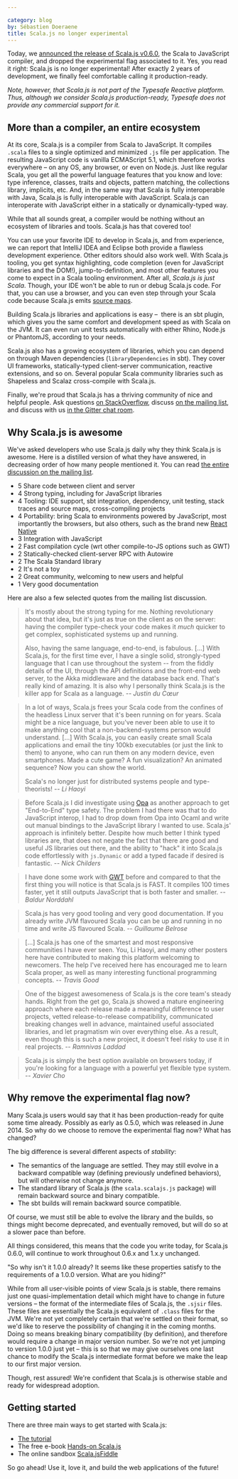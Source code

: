 ```yaml
---

category: blog
by: Sébastien Doeraene
title: Scala.js no longer experimental
---
```


Today, we [announced the release of Scala.js v0.6.0](http://www.scala-js.org/news/2015/02/05/announcing-scalajs-0.6.0/), the Scala to JavaScript compiler, and dropped the experimental flag associated to it.
Yes, you read it right: Scala.js is no longer experimental!
After exactly 2 years of development, we finally feel comfortable calling it production-ready.

_Note, however, that Scala.js is not part of the Typesafe Reactive platform.
Thus, although we consider Scala.js production-ready, Typesafe does not provide any commercial support for it._

## More than a compiler, an entire ecosystem

At its core, Scala.js is a compiler from Scala to JavaScript.
It compiles `.scala` files to a single optimized and minimized `.js` file per application.
The resulting JavaScript code is vanilla ECMAScript 5.1, which therefore works everywhere – on any OS, any browser, or even on Node.js.
Just like regular Scala, you get all the powerful language features that you know and love: type inference, classes, traits and objects, pattern matching, the collections library, implicits, etc.
And, in the same way that Scala is fully interoperable with Java, Scala.js is fully interoperable with JavaScript. Scala.js can interoperate with JavaScript either in a statically or dynamically-typed way.

While that all sounds great, a compiler would be nothing without an ecosystem of libraries and tools. Scala.js has that covered too!

You can use your favorite IDE to develop in Scala.js, and from experience, we can report that IntelliJ IDEA and Eclipse both provide a flawless development experience. Other editors should also work well.
With Scala.js tooling, you get syntax highlighting, code completion (even for JavaScript libraries and the DOM!), jump-to-definition, and most other features you come to expect in a Scala tooling environment.
After all, *Scala.js is just Scala*.
Though, your IDE won't be able to run or debug Scala.js code. For that, you can use a browser, and you can even step through your Scala code because Scala.js emits [source maps](http://www.html5rocks.com/en/tutorials/developertools/sourcemaps/).

Building Scala.js libraries and applications is easy –  there is an sbt plugin, which gives you the same comfort and development speed as with Scala on the JVM.
It can even run unit tests automatically with either Rhino, Node.js or PhantomJS, according to your needs.

Scala.js also has a growing ecosystem of libraries, which you can depend on through Maven dependencies (`libraryDependencies` in sbt).
They cover UI frameworks, statically-typed client-server communication, reactive extensions, and so on.
Several popular Scala community libraries such as Shapeless and Scalaz cross-compile with Scala.js.

Finally, we're proud that Scala.js has a thriving community of nice and helpful people.
Ask questions [on StackOverflow](http://stackoverflow.com/questions/tagged/scala.js), discuss [on the mailing list](https://groups.google.com/forum/#!forum/scala-js), and discuss with us [in the Gitter chat room](https://gitter.im/scala-js/scala-js).

## Why Scala.js is awesome

We've asked developers who use Scala.js daily why they think Scala.js is awesome.
Here is a distilled version of what they have answered, in decreasing order of how many people mentioned it.
You can read [the entire discussion on the mailing list](https://groups.google.com/forum/#!topic/scala-js/_1Sfb5Nj08w).

* 5 Share code between client and server
* 4 Strong typing, including for JavaScript libraries
* 4 Tooling: IDE support, sbt integration, dependency, unit testing, stack traces and source maps, cross-compiling projects
* 4 Portability: bring Scala to environments powered by JavaScript, most importantly the browsers, but also others, such as the brand new [React Native](https://www.youtube.com/watch?v=KVZ-P-ZI6W4)
* 3 Integration with JavaScript
* 2 Fast compilation cycle (wrt other compile-to-JS options such as GWT)
* 2 Statically-checked client-server RPC with Autowire
* 2 The Scala Standard library
* 2 It's not a toy
* 2 Great community, welcoming to new users and helpful
* 1 Very good documentation

Here are also a few selected quotes from the mailing list discussion.

> It's mostly about the strong typing for me.
> Nothing revolutionary about that idea, but it's just as true on the client as on the server:
> having the compiler type-check your code makes it *much* quicker to get complex, sophisticated systems up and running.
>
> Also, having the same language, end-to-end, is fabulous.
> \[...\]
> With Scala.js, for the first time ever, I have a single solid, strongly-typed language that I can use throughout the system -- from the fiddly details of the UI, through the API definitions and the front-end web server, to the Akka middleware and the database back end.
> That's really kind of amazing.
> It is also why I personally think Scala.js is the killer app for Scala as a language.
> -- <cite>Justin du Cœur</cite>

<p></p>

> In a lot of ways, Scala.js frees your Scala code from the confines of the headless Linux server that it's been running on for years.
> Scala might be a nice language, but you've never been able to use it to make anything cool that a non-backend-systems person would understand.
> \[...\]
> With Scala.js, you can easily create small Scala applications and email the tiny 100kb executables (or just the link to them) to anyone, who can run them on any modern device, even smartphones.
> Made a cute game? A fun visualization? An animated sequence? Now you can show the world.
>
> Scala's no longer just for distributed systems people and type-theorists!
> -- <cite>Li Haoyi</cite>

<p></p>

> Before Scala.js I did investigate using [Opa](http://opalang.org/) as another approach to get "End-to-End" type safety.
> The problem I had there was that to do JavaScript interop, I had to drop down from Opa into Ocaml and write out manual bindings to the JavaScript library I wanted to use.
> Scala.js' approach is infinitely better.
> Despite how much better I think typed libraries are, that does not negate the fact that there are good and useful JS libraries out there, and the ability to "hack" it into Scala.js code effortlessly with `js.Dynamic` or add a typed facade if desired is fantastic.
> -- <cite>Nick Childers</cite>

<p></p>

> I have done some work with [GWT](http://www.gwtproject.org/) before and compared to that the first thing you will notice is that Scala.js is FAST.
> It compiles 100 times faster, yet it still outputs JavaScript that is both faster and smaller.
> -- <cite>Baldur Norddahl</cite>

<p></p>

> Scala.js has very good tooling and very good documentation.
> If you already write JVM flavoured Scala you can be up and running in no time and write JS flavoured Scala.
> -- <cite>Guillaume Belrose</cite>

<p></p>

> \[...\] Scala.js has one of the smartest and most responsive communities I have ever seen.
> You, Li Haoyi, and many other posters here have contributed to making this platform welcoming to newcomers.
> The help I've received here has encouraged me to learn Scala proper, as well as many interesting functional programming concepts.
> -- <cite>Travis Good</cite>

<p></p>

> One of the biggest awesomeness of Scala.js is the core team's steady hands.
> Right from the get go, Scala.js showed a mature engineering approach where each release made a meaningful difference to user projects, vetted release-to-release compatibility, communicated breaking changes well in advance, maintained useful associated libraries, and let pragmatism win over everything else.
> As a result, even though this is such a new project, it doesn't feel risky to use it in real projects.
> -- <cite>Ramnivas Laddad</cite>

<p></p>

> Scala.js is simply the best option available on browsers today, if you're looking for a language with a powerful yet flexible type system.
> -- <cite>Xavier Cho</cite>

## Why remove the experimental flag now?

Many Scala.js users would say that it has been production-ready for quite some time already.
Possibly as early as 0.5.0, which was released in June 2014.
So why do we choose to remove the experimental flag now?
What has changed?

The big difference is several different aspects of *stability*:

* The semantics of the language are settled. They may still evolve in a backward compatible way (defining previously undefined behaviors), but will otherwise not change anymore.
* The standard library of Scala.js (the `scala.scalajs.js` package) will remain backward source and binary compatible.
* The sbt builds will remain backward source compatible.

Of course, we must still be able to evolve the library and the builds, so things might become deprecated, and eventually removed, but will do so at a slower pace than before.

All things considered, this means that the code you write today, for Scala.js 0.6.0, will continue to work throughout 0.6.x and 1.x.y unchanged.

"So why isn't it 1.0.0 already?
It seems like these properties satisfy to the requirements of a 1.0.0 version.
What are you hiding?"

While from all user-visible points of view Scala.js is stable, there remains just one quasi-implementation detail which might have to change in future versions – the format of the intermediate files of Scala.js, the `.sjsir` files.
These files are essentially the Scala.js equivalent of `.class` files for the JVM.
We're not yet completely certain that we're settled on their format, so we'd like to reserve the possibility of changing it in the coming months.
Doing so means breaking binary compatibility (by definition), and therefore would require a change in major version number.
So we're not yet jumping to version 1.0.0 just yet – this is so that we may give ourselves one last chance to modify the Scala.js intermediate format before we make the leap to our first major version.

Though, rest assured! We're confident that Scala.js is otherwise stable and ready for widespread adoption.

## Getting started

There are three main ways to get started with Scala.js:

* [The tutorial](http://www.scala-js.org/doc/tutorial.html)
* The free e-book [Hands-on Scala.js](http://lihaoyi.github.io/hands-on-scala-js/)
* The online sandbox [Scala.jsFiddle](http://www.scala-js-fiddle.com/)

So go ahead!
Use it, love it, and build the web applications of the future!
